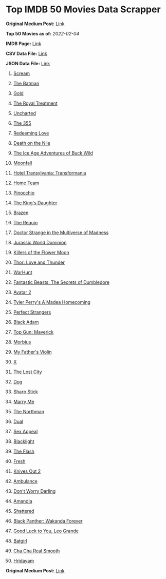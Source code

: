 # Top IMDB 50 Movies Data Scrapper

**Original Medium Post:** [Link](https://medium.com/@nishantsahoo/which-movie-should-i-watch-5c83a3c0f5b1) 

**Top 50 Movies as of:** _2022-02-04_

**IMDB Page:** [Link](http://www.imdb.com/search/title?release_date=2022,2022&title_type=feature)

**CSV Data File:** [Link](/Data/data.csv)

**JSON Data File:** [Link](/Data/data.json)

1. [Scream](https://www.imdb.com/title/tt11245972/?ref_=adv_li_tt)

2. [The Batman](https://www.imdb.com/title/tt1877830/?ref_=adv_li_tt)

3. [Gold](https://www.imdb.com/title/tt6020800/?ref_=adv_li_tt)

4. [The Royal Treatment](https://www.imdb.com/title/tt13989030/?ref_=adv_li_tt)

5. [Uncharted](https://www.imdb.com/title/tt1464335/?ref_=adv_li_tt)

6. [The 355](https://www.imdb.com/title/tt8356942/?ref_=adv_li_tt)

7. [Redeeming Love](https://www.imdb.com/title/tt11365186/?ref_=adv_li_tt)

8. [Death on the Nile](https://www.imdb.com/title/tt7657566/?ref_=adv_li_tt)

9. [The Ice Age Adventures of Buck Wild](https://www.imdb.com/title/tt13634480/?ref_=adv_li_tt)

10. [Moonfall](https://www.imdb.com/title/tt5834426/?ref_=adv_li_tt)

11. [Hotel Transylvania: Transformania](https://www.imdb.com/title/tt9848626/?ref_=adv_li_tt)

12. [Home Team](https://www.imdb.com/title/tt14592064/?ref_=adv_li_tt)

13. [Pinocchio](https://www.imdb.com/title/tt1488589/?ref_=adv_li_tt)

14. [The King's Daughter](https://www.imdb.com/title/tt2328678/?ref_=adv_li_tt)

15. [Brazen](https://www.imdb.com/title/tt13978306/?ref_=adv_li_tt)

16. [The Requin](https://www.imdb.com/title/tt11348232/?ref_=adv_li_tt)

17. [Doctor Strange in the Multiverse of Madness](https://www.imdb.com/title/tt9419884/?ref_=adv_li_tt)

18. [Jurassic World Dominion](https://www.imdb.com/title/tt8041270/?ref_=adv_li_tt)

19. [Killers of the Flower Moon](https://www.imdb.com/title/tt5537002/?ref_=adv_li_tt)

20. [Thor: Love and Thunder](https://www.imdb.com/title/tt10648342/?ref_=adv_li_tt)

21. [WarHunt](https://www.imdb.com/title/tt6442686/?ref_=adv_li_tt)

22. [Fantastic Beasts: The Secrets of Dumbledore](https://www.imdb.com/title/tt4123432/?ref_=adv_li_tt)

23. [Avatar 2](https://www.imdb.com/title/tt1630029/?ref_=adv_li_tt)

24. [Tyler Perry's A Madea Homecoming](https://www.imdb.com/title/tt14813966/?ref_=adv_li_tt)

25. [Perfect Strangers](https://www.imdb.com/title/tt11112784/?ref_=adv_li_tt)

26. [Black Adam](https://www.imdb.com/title/tt6443346/?ref_=adv_li_tt)

27. [Top Gun: Maverick](https://www.imdb.com/title/tt1745960/?ref_=adv_li_tt)

28. [Morbius](https://www.imdb.com/title/tt5108870/?ref_=adv_li_tt)

29. [My Father's Violin](https://www.imdb.com/title/tt14369276/?ref_=adv_li_tt)

30. [X](https://www.imdb.com/title/tt13560574/?ref_=adv_li_tt)

31. [The Lost City](https://www.imdb.com/title/tt13320622/?ref_=adv_li_tt)

32. [Dog](https://www.imdb.com/title/tt11252248/?ref_=adv_li_tt)

33. [Sharp Stick](https://www.imdb.com/title/tt14158346/?ref_=adv_li_tt)

34. [Marry Me](https://www.imdb.com/title/tt10223460/?ref_=adv_li_tt)

35. [The Northman](https://www.imdb.com/title/tt11138512/?ref_=adv_li_tt)

36. [Dual](https://www.imdb.com/title/tt9005184/?ref_=adv_li_tt)

37. [Sex Appeal](https://www.imdb.com/title/tt11203022/?ref_=adv_li_tt)

38. [Blacklight](https://www.imdb.com/title/tt14060094/?ref_=adv_li_tt)

39. [The Flash](https://www.imdb.com/title/tt0439572/?ref_=adv_li_tt)

40. [Fresh](https://www.imdb.com/title/tt13403046/?ref_=adv_li_tt)

41. [Knives Out 2](https://www.imdb.com/title/tt11564570/?ref_=adv_li_tt)

42. [Ambulance](https://www.imdb.com/title/tt4998632/?ref_=adv_li_tt)

43. [Don't Worry Darling](https://www.imdb.com/title/tt10731256/?ref_=adv_li_tt)

44. [Amandla](https://www.imdb.com/title/tt5343008/?ref_=adv_li_tt)

45. [Shattered](https://www.imdb.com/title/tt14923008/?ref_=adv_li_tt)

46. [Black Panther: Wakanda Forever](https://www.imdb.com/title/tt9114286/?ref_=adv_li_tt)

47. [Good Luck to You, Leo Grande](https://www.imdb.com/title/tt13352968/?ref_=adv_li_tt)

48. [Batgirl](https://www.imdb.com/title/tt6718412/?ref_=adv_li_tt)

49. [Cha Cha Real Smooth](https://www.imdb.com/title/tt14376344/?ref_=adv_li_tt)

50. [Hridayam](https://www.imdb.com/title/tt11375428/?ref_=adv_li_tt)

**Original Medium Post:** [Link](https://medium.com/@nishantsahoo/which-movie-should-i-watch-5c83a3c0f5b1) 

